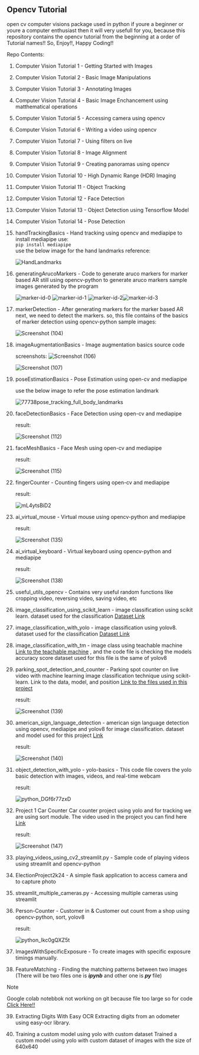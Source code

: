 <h2>Opencv Tutorial</h2>
<p>open cv computer visions package used in python if youre a beginner or youre a computer enthusiast then it will very usefull for you, because this repository contains the opencv tutorial from the beginning at a order of Tutorial names!! So, Enjoy!!, Happy Coding!!</p>

Repo Contents:

1. Computer Vision Tutorial 1 - Getting Started with Images
2. Computer Vision Tutorial 2 - Basic Image Manipulations
3. Computer Vision Tutorial 3 - Annotating Images
4. Computer Vision Tutorial 4 - Basic Image Enchancement using matthematical operations
5. Computer Vision Tutorial 5 - Accessing camera using opencv
6. Computer Vision Tutorial 6 - Writing a video using opencv
7. Computer Vision Tutorial 7 - Using filters on live
8. Computer Vision Tutorial 8 - Image Alignment
9. Computer Vision Tutorial 9 - Creating panoramas using opencv
10. Computer Vision Tutorial 10 - High Dynamic Range (HDR) Imaging
11. Computer Vision Tutorial 11 - Object Tracking
12. Computer Vision Tutorial 12 - Face Detection
13. Computer Vision Tutorial 13 - Object Detection using Tensorflow Model
14. Computer Vision Tutorial 14 - Pose Detection

15. handTrackingBasics - Hand tracking using opencv and mediapipe
    to install mediapipe use:
    <br><code>pip install mediapipe</code><br>
    use the below image for the hand landmarks reference:

    ![HandLandmarks](https://github.com/arun-arunisto/OpenCVTutorial/assets/86800553/fe81791b-6d49-4a7d-8a73-a753a4294602)

16. generatingArucoMarkers - Code to generate aruco markers for marker based AR
    still using opencv-python to generate aruco markers
    sample images generated by the program

    ![marker-id-0](https://github.com/arun-arunisto/OpenCVTutorial/assets/86800553/5d17bfbf-df14-4fc1-953e-d7af3b97f122) ![marker-id-1](https://github.com/arun-arunisto/OpenCVTutorial/assets/86800553/4b96a0ce-a368-4ab3-b8bb-23994085ab08) 
![marker-id-2](https://github.com/arun-arunisto/OpenCVTutorial/assets/86800553/c2a0f088-b5ea-4c06-8709-cfdf08312668)![marker-id-3](https://github.com/arun-arunisto/OpenCVTutorial/assets/86800553/8899c53b-1910-49ae-a8b4-1de80cbfb3b5)

17. markerDetection - After generating markers for the marker based AR next, we need to detect the markers. so, this file contains of the basics of marker detection using opencv-python
    sample images:

    ![Screenshot (104)](https://github.com/arun-arunisto/OpenCVTutorial/assets/86800553/9e661fbc-85a5-4fab-8dd7-1d657b590a1c)

18. imageAugmentationBasics - Image augmentation basics source code

    screenshots:
    ![Screenshot (106)](https://github.com/arun-arunisto/OpenCVTutorial/assets/86800553/398bfef4-74e5-4845-b291-55cfa3bc95e0)

    ![Screenshot (107)](https://github.com/arun-arunisto/OpenCVTutorial/assets/86800553/b7ba4f61-5cce-4caa-8bdf-1d3ab8ed609e)


19. poseEstimationBasics - Pose Estimation using open-cv and mediapipe

    use the below image to refer the pose estimation landmark


    ![77738pose_tracking_full_body_landmarks](https://github.com/arun-arunisto/OpenCVTutorial/assets/86800553/6d710f6d-b492-4a40-a77e-bef2087b6f48)

20. faceDetectionBasics - Face Detection using open-cv and mediapipe

    result:

    ![Screenshot (112)](https://github.com/arun-arunisto/OpenCVTutorial/assets/86800553/e57370f4-3f32-41af-a2d8-24b8a5f10228)

21. faceMeshBasics - Face Mesh using open-cv and mediapipe

    result:

    ![Screenshot (115)](https://github.com/arun-arunisto/OpenCVTutorial/assets/86800553/17ff65b7-2561-4100-8714-8255c8cbe7c1)

22. fingerCounter - Counting fingers using open-cv and mediapipe

    result:

    ![mL4ytsBiD2](https://github.com/arun-arunisto/OpenCVTutorial/assets/86800553/45ab45d7-ec0f-4941-a4a3-51b6dad2dfdf)

23. ai_virtual_mouse - Virtual mouse using opencv-python and mediapipe

    result:

    ![Screenshot (135)](https://github.com/arun-arunisto/OpenCVTutorial/assets/86800553/bc4dd309-dde7-4df1-89a6-406087fdd83f)

24. ai_virtual_keyboard - Virtual keyboard using opencv-python and mediapipe

    result:

    ![Screenshot (138)](https://github.com/arun-arunisto/OpenCVTutorial/assets/86800553/2d0feb1b-835b-4419-a884-069bbb51dc98)

25. useful_utils_opencv - Contains very useful random functions like cropping video, reversing video, saving video, etc
27. image_classification_using_scikit_learn - image classification using scikit learn. dataset used for the classification <a href="https://drive.google.com/drive/folders/1siM1lOGZPKKeo4krRCzgGxFk8DyUxL1T?usp=drive_link">Dataset Link</a>
28. image_classification_with_yolo - image classification using yolov8. dataset used for the classification <a href="https://drive.google.com/drive/folders/10bc6-HYQzjNomgX4-vCMSRsSNVeZy1ii?usp=sharing">Dataset Link</a>
29. image_classification_with_tm - image class using teachable machine [Link to the teachable machine](https://teachablemachine.withgoogle.com/) , and the code file is checking the models accuracy score dataset used for this file is the same of yolov8
30. parking_spot_detection_and_counter - Parking spot counter on live video with machine learning image classification technique using scikit-learn. Link to the data, model, and position <a href="https://drive.google.com/drive/folders/1Jx2LfcVjgSFMSGiBdVhTsnhfjD4NIlT7?usp=sharing">Link to the files used in this project</a>

    result:

    ![Screenshot (139)](https://github.com/arun-arunisto/OpenCVTutorial/assets/86800553/42d65e4a-8c36-4ea7-a16d-7bfa4af8344e)

31. american_sign_language_detection - american sign language detection using opencv, mediapipe and yolov8 for image classification. dataset and model used for this project <a href="https://drive.google.com/drive/folders/1XUbDUIeMXp8if1cuzBRxNDk04mIJDpde?usp=sharing">Link</a>

    result:

    ![Screenshot (140)](https://github.com/arun-arunisto/OpenCVTutorial/assets/86800553/7343c940-36e5-410b-bf3f-5eaca39a5caf)

32. object_detection_with_yolo
        - yolo-basics - This code file covers the yolo basic detection with images, videos, and real-time webcam

    result:
    
    ![python_DGf6r77zxD](https://github.com/arun-arunisto/OpenCVTutorial/assets/86800553/70988f5b-d16a-4830-b4d7-b2c343a3f057)

33. Project 1 Car Counter
    Car counter project using yolo and for tracking we are using sort module. The video used in the project you can find here <a href="https://drive.google.com/drive/folders/1melpscimZXqPzUEXxG_xKjRyNWatFURR?usp=drive_link">Link</a>

    result:

    ![Screenshot (147)](https://github.com/arun-arunisto/OpenCVTutorial/assets/86800553/b745e822-cb19-4d91-abbc-5f56b9f79ff2)

34. playing_videos_using_cv2_streamlit.py
        - Sample code of playing videos using streamlit and opencv-python

35. ElectionProject2k24
        - A simple flask application to access camera and to capture photo

36. streamlit_multiple_cameras.py
        - Accessing multiple cameras using streamlit
37. Person-Counter
        - Customer in & Customer out count from a shop using opencv-python, sort, yolov8

    result:

    ![python_Ikc0gQXZ5t](https://github.com/arun-arunisto/OpenCVTutorial/assets/86800553/477351a5-d6dc-46f1-b358-c5f687b9b218)

38. ImagesWithSpecificExposure
        - To create images with specific exposure timings manually.
    
39. FeatureMatching - Finding the matching patterns between two images (There will be two files one is ***ipynb*** and other one is ***py*** file)

> [!NOTE]
> Google colab notebbok not working on git because file too large so for code [Click Here!!](https://colab.research.google.com/drive/18VFA_3xwqYcfGH8n6rskb0NxQM25cDBL?usp=sharing)

39. Extracting Digits With Easy OCR
    Extracting digits from an odometer using easy-ocr library.

40. Training a custom model using yolo with custom dataset
    Trained a custom model using yolo with custom dataset of images with the size of 640x640 
    

        

    
